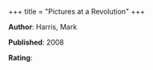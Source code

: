 +++
title = "Pictures at a Revolution"
+++



**Author**: Harris, Mark

**Published**: 2008

**Rating**: 